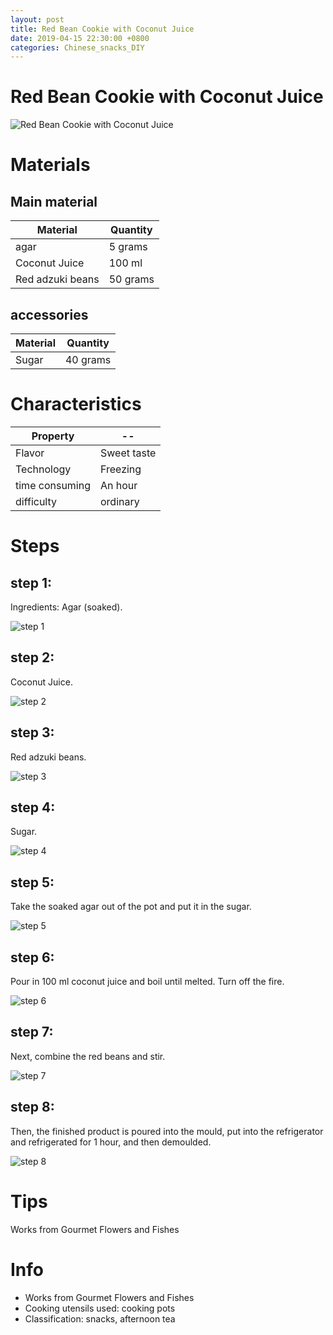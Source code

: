 ```yaml
---
layout: post
title: Red Bean Cookie with Coconut Juice
date: 2019-04-15 22:30:00 +0800
categories: Chinese_snacks_DIY
---
```


# Red Bean Cookie with Coconut Juice

![Red Bean Cookie with Coconut Juice]({{site.baseurl}}/img/419792/419792.jpg)

# Materials


## Main material

Material|Quantity
--|--
agar|5 grams
Coconut Juice|100 ml
Red adzuki beans|50 grams

## accessories

Material|Quantity
--|--
Sugar|40 grams

# Characteristics

Property|--
--|--
Flavor|Sweet taste
Technology|Freezing
time consuming|An hour
difficulty|ordinary

# Steps

## step 1:

Ingredients: Agar (soaked).

![step 1]({{site.baseurl}}/img/419792/1.jpg)

## step 2:

Coconut Juice.

![step 2]({{site.baseurl}}/img/419792/2.jpg)

## step 3:

Red adzuki beans.

![step 3]({{site.baseurl}}/img/419792/3.jpg)

## step 4:

Sugar.

![step 4]({{site.baseurl}}/img/419792/4.jpg)

## step 5:

Take the soaked agar out of the pot and put it in the sugar.

![step 5]({{site.baseurl}}/img/419792/5.jpg)

## step 6:

Pour in 100 ml coconut juice and boil until melted. Turn off the fire.

![step 6]({{site.baseurl}}/img/419792/6.jpg)

## step 7:

Next, combine the red beans and stir.

![step 7]({{site.baseurl}}/img/419792/7.jpg)

## step 8:

Then, the finished product is poured into the mould, put into the refrigerator and refrigerated for 1 hour, and then demoulded.

![step 8]({{site.baseurl}}/img/419792/8.jpg)

# Tips

Works from Gourmet Flowers and Fishes

# Info

- Works from Gourmet Flowers and Fishes
- Cooking utensils used: cooking pots
- Classification: snacks, afternoon tea